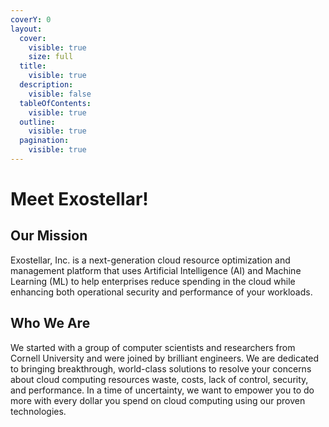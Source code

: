```yaml
---
coverY: 0
layout:
  cover:
    visible: true
    size: full
  title:
    visible: true
  description:
    visible: false
  tableOfContents:
    visible: true
  outline:
    visible: true
  pagination:
    visible: true
---
```


# Meet Exostellar!

## Our Mission

Exostellar, Inc. is a next-generation cloud resource optimization and management platform that uses Artificial Intelligence (AI) and Machine Learning (ML) to help enterprises reduce spending in the cloud while enhancing both operational security and performance of your workloads.

## Who We Are

We started with a group of computer scientists and researchers from Cornell University and were joined by brilliant engineers. We are dedicated to bringing breakthrough, world-class solutions to resolve your concerns about cloud computing resources waste, costs, lack of control, security, and performance. In a time of uncertainty, we want to empower you to do more with every dollar you spend on cloud computing using our proven technologies.



